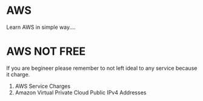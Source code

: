 # AWS
Learn AWS in simple way....


# AWS NOT FREE
If you are begineer please remember to not left ideal to any service because it charge.
1. AWS Service Charges 
2. Amazon Virtual Private Cloud Public IPv4 Addresses

